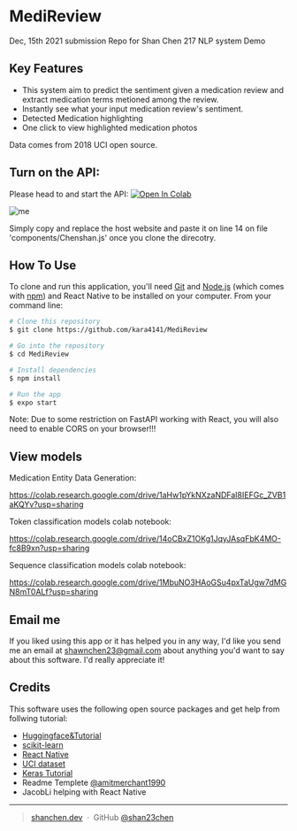 # MediReview
Dec, 15th 2021 submission Repo for Shan Chen 217 NLP system Demo

## Key Features

* This system aim to predict the sentiment given a medication review and extract medication terms metioned among the review.
* Instantly see what your input medication review's sentiment.
* Detected Medication highlighting
* One click to view highlighted medication photos

Data comes from 2018 UCI open source.

## Turn on the API:

Please head to and start the API:
[![Open In Colab](https://colab.research.google.com/assets/colab-badge.svg)](https://colab.research.google.com/drive/1bwH8mmDM49z7mHhlCnBNUjIYjOW5thIb?usp=sharing)


![me](https://github.com/kara4141/MediReview/blob/main/Animation.gif)

Simply copy and replace the host website and paste it on line 14 on file 'components/Chenshan.js' once you clone the direcotry.

## How To Use

To clone and run this application, you'll need [Git](https://git-scm.com) and [Node.js](https://nodejs.org/en/download/) (which comes with [npm](http://npmjs.com)) and React Native to be installed on your computer. From your command line:

```bash
# Clone this repository
$ git clone https://github.com/kara4141/MediReview

# Go into the repository
$ cd MediReview

# Install dependencies
$ npm install

# Run the app
$ expo start
```

Note: Due to some restriction on FastAPI working with React, you will also need to enable CORS on your browser!!!


## View models

Medication Entity Data Generation:

https://colab.research.google.com/drive/1aHw1pYkNXzaNDFaI8IEFGc_ZVB1aKQYv?usp=sharing

Token classification models colab notebook:

https://colab.research.google.com/drive/14oCBxZ1OKg1JqyJAsqFbK4MO-fc8B9xn?usp=sharing

Sequence classification models colab notebook:

https://colab.research.google.com/drive/1MbuNO3HAoGSu4pxTaUgw7dMGN8mT0ALf?usp=sharing

## Email me

If you liked using this app or it has helped you in any way, I'd like you send me an email at <shawnchen23@gmail.com> about anything you'd want to say about this software. I'd really appreciate it!

## Credits

This software uses the following open source packages and get help from follwing tutorial:

- [Huggingface&Tutorial](https://huggingface.co/models/)
- [scikit-learn](https://sklearn.org/)
- [React Native](https://reactnative.dev/)
- [UCI dataset](https://archive.ics.uci.edu/ml/datasets/Drug+Review+Dataset+%28Drugs.com%29)
- [Keras Tutorial](https://keras.io/getting_started/)
- Readme Templete [@amitmerchant1990](https://github.com/amitmerchant1990/electron-markdownify#readme)
- JacobLi helping with React Native

---

> [shanchen.dev](https://www.shanchen.dev) &nbsp;&middot;&nbsp;
> GitHub [@shan23chen](https://github.com/shan23chen)



